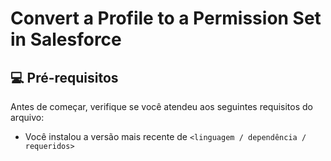 # Convert a Profile to a Permission Set in Salesforce

## 💻 Pré-requisitos

Antes de começar, verifique se você atendeu aos seguintes requisitos do arquivo:
* Você instalou a versão mais recente de `<linguagem / dependência / requeridos>`

